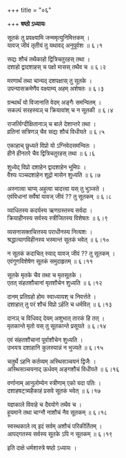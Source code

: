 +++
title = "०६"

+++
**षष्ठो ऽध्यायः**

सूतकं तु प्रवक्ष्यामि जन्ममृत्युनिमित्तकम् ।  
यावज् जीवं तृतीयं तु यथावद् अनुपूर्वशः ॥ ६।१

सद्यः शौचं तथैकाहो द्वित्रिचतुरहस् तथा ।  
दशाहो द्वादशाहस् च पक्षो मासस् तथैव च ॥ ६।२

मरणार्थं तथा चान्यद् दशपक्षास् तु सूतके ।  
उपन्यासक्रमेणैव वक्ष्याम्य् अहम् अशेषतः ॥ ६।३

ग्रन्थार्थं यो विजानाति वेदम् अङ्गैः समन्वितम् ।  
सकल्पं सरहस्यञ् च क्रियावांश् च न सूतकी ॥ ६।४

राजर्त्विग्दीक्षितानाञ् च बाले देशान्तरे तथा ।  
व्रतिनां सत्रिणञ् चैव सद्यः शौचं विधीयते ॥ ६।५

एकाहाच् छुध्यते विप्रो यो ऽग्निवेदसमन्वितः ।  
हीने हीनतरे चैव द्वित्रिचतुरहस् तथा ॥ ६।६

शुध्येद् विप्रो दशाहेन द्वादशाहेन भूमिपः ।  
वैश्यः पञ्चदशाहेन शूद्रो मासेन शुध्यति ॥ ६।७

अस्नात्वा चाप्य् अहुत्वा चादत्त्वा यस् तु भुञ्जते ।  
एवंविधानां सर्वेषां यावज् जीवं ?? तु सूतकम् ॥ ६।८

व्याधितस्य कदर्यस्य ऋणग्रस्तस्य सर्वदा ।  
क्रियाहीनस्य सर्वस्य स्त्रीजितस्य विशेषतः ॥ ६।९

व्यसनासक्तचित्तस्य पराधीनस्य नित्यशः ।  
श्रद्धात्यागविहीनस्य भस्मान्तं सूतकं भवेत् ॥ ६।१०

न सूतकं कदाचित् स्याद् यावज् जीवं ?? तु सूतकम् ।  
एवंगुणविशेषेण सूतकं समुदाहृतम् ॥ ६।११

सूतके मृतके चैव तथा च मृतसूतके ।  
एतत् संहतशौचानां मृतशौचेन शुध्यति ॥ ६।१२

दानम् प्रतिग्रहो होमः स्वाध्यायश् च निवर्त्तते ।  
दशाहात् तु परं शौचं विप्रो ऽर्हति च धर्मवित् ॥ ६।१३

दानञ् च विधिवद् देयम् अशुभात् तारकं हि तत् ।  
मृतकान्ते मृतो यस् तु सूतकान्ते प्रसूयते ॥ ६।१४

एवं संहतशौचानां पूर्वाशौचेन शुध्यति ।  
उभयत्र दशाहानि कुलस्यान्नं न भुज्यते ॥ ६।१५

चतुर्थे ऽहनि कर्तव्यम् अस्थिसञ्चयनं द्विजैः ।  
अस्थिसञ्चयनाद् ऊर्धवम् अङ्गशौचं विधीयते ॥ ६।१६

वर्णानाम् आनुलोम्येन स्त्रीणाम् एको यदा पतिः ।  
दशाहषट्त्र्यहैकाहं प्रसवे सूतकं भवेत् ॥ ६।१७

यज्ञकाले विवाहे च दैवयोगे तथैव च ।  
हूयमाने तथा चाग्नौ नाशौचं नैव सूतकम् ॥ ६।१८

स्वस्थकाले त्व् इदं सर्वम् अशौचं परिकीर्तितम् ।  
आपद्गतस्य सर्वस्य सूतके ऽपि न सूतकम् ॥ ६।१९

इति दाक्षे धर्मशास्त्रे षष्ठो ऽध्यायः ।  